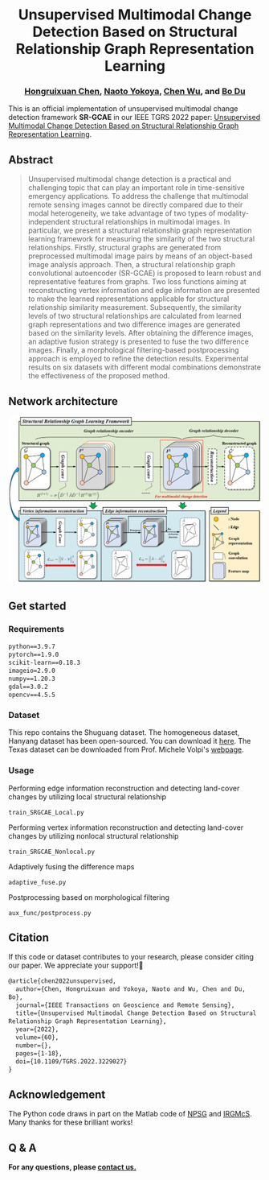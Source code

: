 <h1 align="center">Unsupervised Multimodal Change Detection Based on Structural Relationship Graph Representation Learning</h1> 


<h3 align="center"> <a href="https://chrx97.com/">Hongruixuan Chen</a>, <a href="https://naotoyokoya.com/">Naoto Yokoya</a>, <a href="https://scholar.google.com/citations?user=DbTt_CcAAAAJ&hl=zh-CN">Chen Wu</a>, and <a href="https://scholar.google.com/citations?user=Shy1gnMAAAAJ&hl=zh-CN">Bo Du</a></h3>

This is an official implementation of unsupervised multimodal change detection framework **SR-GCAE** in our IEEE TGRS 2022 paper: [Unsupervised Multimodal Change Detection Based on Structural Relationship Graph Representation Learning](https://ieeexplore.ieee.org/document/9984688).


## Abstract
> Unsupervised multimodal change detection is a practical and challenging topic that can play an important role in time-sensitive emergency applications. To address the challenge that multimodal remote sensing images cannot be directly compared due to their modal heterogeneity, we take advantage of two types of modality-independent structural relationships in multimodal images. In particular, we present a structural relationship graph representation learning framework for measuring the similarity of the two structural relationships. Firstly, structural graphs are generated from preprocessed multimodal image pairs by means of an object-based image analysis approach. Then, a structural relationship graph convolutional autoencoder (SR-GCAE) is proposed to learn robust and representative features from graphs. Two loss functions aiming at reconstructing vertex information and edge information are presented to make the learned representations applicable for structural relationship similarity measurement. Subsequently, the similarity levels of two structural relationships are calculated from learned graph representations and two difference images are generated based on the similarity levels. After obtaining the difference images, an adaptive fusion strategy is presented to fuse the two difference images. Finally, a morphological filtering-based postprocessing approach is employed to refine the detection results. Experimental results on six datasets with different modal combinations demonstrate the effectiveness of the proposed method.

## Network architecture
<img src="./figures/SRGCAE.jpg">

## Get started
### Requirements

```
python==3.9.7
pytorch==1.9.0
scikit-learn==0.18.3
imageio=2.9.0
numpy==1.20.3
gdal==3.0.2
opencv==4.5.5
```
### Dataset
This repo contains the Shuguang dataset. The homogeneous dataset, Hanyang dataset has been open-sourced. You can download it [here](http://sigma.whu.edu.cn/resource.php). The Texas dataset can be downloaded from Prof. Michele Volpi's [webpage](https://sites.google.com/site/michelevolpiresearch/home). 

### Usage
Performing edge information reconstruction and detecting land-cover changes by utilizing local structural relationship
```
train_SRGCAE_Local.py
```
Performing vertex information reconstruction and detecting land-cover changes by utilizing nonlocal structural relationship
```
train_SRGCAE_Nonlocal.py
```

Adaptively fusing the difference maps
```
adaptive_fuse.py
```

Postprocessing based on morphological filtering 
```
aux_func/postprocess.py
```




## Citation
If this code or dataset contributes to your research, please consider citing our paper. We appreciate your support!🙂
```
@article{chen2022unsupervised,
  author={Chen, Hongruixuan and Yokoya, Naoto and Wu, Chen and Du, Bo},
  journal={IEEE Transactions on Geoscience and Remote Sensing}, 
  title={Unsupervised Multimodal Change Detection Based on Structural Relationship Graph Representation Learning}, 
  year={2022},
  volume={60},
  number={},
  pages={1-18},
  doi={10.1109/TGRS.2022.3229027}
}
```

## Acknowledgement
The Python code draws in part on the Matlab code of [NPSG](https://github.com/yulisun/NPSG) and [IRGMcS](https://github.com/yulisun/IRG-McS). Many thanks for these brilliant works! 

## Q & A
**For any questions, please [contact us.](mailto:Qschrx@gmail.com)**
